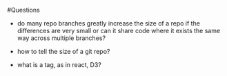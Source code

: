 #Questions

- do many repo branches greatly increase the size of a repo if the differences are very small or can it share code where it exists the same way across multiple branches?

- how to tell the size of a git repo?

- what is a <g> tag, as in react, D3?

